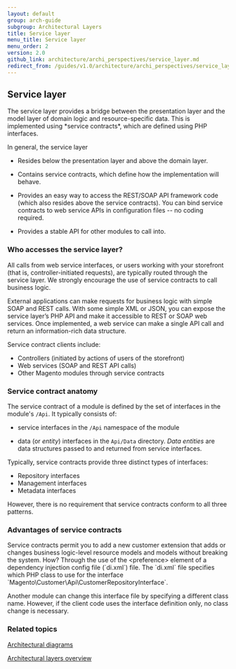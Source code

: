 ```yaml
---
layout: default
group: arch-guide
subgroup: Architectural Layers
title: Service layer
menu_title: Service layer
menu_order: 2
version: 2.0
github_link: architecture/archi_perspectives/service_layer.md
redirect_from: /guides/v1.0/architecture/archi_perspectives/service_layer.html
---
```


<h2>Service layer</h2>
The service layer provides a bridge between the presentation layer and the model layer of domain logic and resource-specific data. This is implemented using *service contracts*, which are defined using PHP interfaces.

In general, the service layer

* Resides below the presentation layer and above the domain layer.

* Contains service contracts, which define how the implementation will behave.  

* Provides an easy way to access the REST/SOAP API framework code (which also resides above the service contracts). You can bind service contracts to web service APIs in configuration files -- no coding required.


* Provides a stable API for other modules to call into.





<h3>Who accesses the service layer?</h3>

All calls from web service interfaces, or users working with your storefront (that is, controller-initiated requests), are typically routed through the service layer. We strongly encourage the use of service contracts to call business logic.

External applications can make requests for business logic with simple SOAP and REST calls. With some simple XML or JSON, you can expose the service layer’s PHP API and make it accessible to REST or SOAP web services. Once implemented, a web service can make a single API call and return an information-rich data structure.

Service contract clients include:

* Controllers (initiated by actions of users of the storefront)
* Web services (SOAP and REST API calls)
* Other Magento modules through service contracts

<h3>Service contract anatomy</h3>

The service contract of a module is defined by the set of interfaces in the module's `/Api`. It typically consists of:

* service interfaces in the `/Api` namespace of the module



* data (or *entity*) interfaces in the `Api/Data` directory. *Data entities* are data structures passed to and returned from service interfaces.


Typically, service contracts provide three distinct types of interfaces:

* Repository interfaces
* Management interfaces
* Metadata interfaces

However, there is no requirement that service contracts conform to all three patterns.

<h3>Advantages of service contracts</h3>
Service contracts permit you to add a new customer extension that adds or changes business logic-level resource models and models without breaking the system. How? Through the use of the &lt;preference&gt; element of a dependency injection config file (`di.xml`) file. The `di.xml` file specifies which PHP class to use for the interface `Magento\Customer\Api\CustomerRepositoryInterface`.

Another module can change this interface file by specifying a different class name. However, if the client code uses the interface definition only, no class change is necessary.


<h3 id="related">Related topics</h3>
<a href="{{page.baseurl}}architecture/archi_perspectives/arch_diagrams.html">Architectural diagrams</a>



<a href="{{page.baseurl}}architecture/archi_perspectives/ALayers_intro.html">Architectural layers overview</a>
